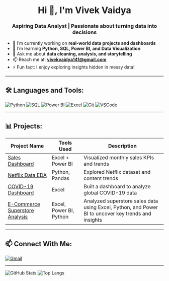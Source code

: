 
<h1 align="center">Hi 👋, I'm Vivek Vaidya</h1>
<h3 align="center">Aspiring Data Analyst | Passionate about turning data into decisions</h3>

- 🔭 I’m currently working on **real-world data projects and dashboards**  
- 🌱 I’m learning **Python, SQL, Power BI, and Data Visualization**  
- 💬 Ask me about **data cleaning, analysis, and storytelling**  
- 📫 Reach me at: **vivekvaidya141@gmail.com**  
- ⚡ Fun fact: I enjoy exploring insights hidden in messy data!

---

## 🛠️ Languages and Tools:

![Python](https://img.shields.io/badge/-Python-black?style=flat-square&logo=python)
![SQL](https://img.shields.io/badge/-SQL-blue?style=flat-square&logo=mysql)
![Power BI](https://img.shields.io/badge/-PowerBI-yellow?style=flat-square&logo=powerbi)
![Excel](https://img.shields.io/badge/-Excel-green?style=flat-square&logo=microsoft-excel)
![Git](https://img.shields.io/badge/-Git-black?style=flat-square&logo=git)
![VSCode](https://img.shields.io/badge/-VSCode-blue?style=flat-square&logo=visual-studio-code)

---

## 📊 Projects:

| Project Name | Tools Used | Description |
|--------------|------------|-------------|
| [Sales Dashboard](https://github.com/VivekVaidya120/sales-dashboard) | Excel + Power BI | Visualized monthly sales KPIs and trends |
| [Netflix Data EDA](https://github.com/VivekVaidya120/netflix-analysis) | Python, Pandas | Explored Netflix dataset and content trends |
| [COVID-19 Dashboard](https://github.com/VivekVaidya120/covid19-dashboard) | Excel | Built a dashboard to analyze global COVID-19 data |
| [E-Commerce Superstore Analysis](https://github.com/VivekVaidya120/ecommerce-superstore) | Excel, Power BI, Python | Analyzed superstore sales data using Excel, Python, and Power BI to uncover key trends and insights |

---

## 📫 Connect With Me:

[![Gmail](https://img.shields.io/badge/-Gmail-red?style=flat-square&logo=gmail)](mailto:vivekvaidya141@gmail.com)

---

![GitHub Stats](https://github-readme-stats.vercel.app/api?username=VivekVaidya120&show_icons=true&theme=radical)
![Top Langs](https://github-readme-stats.vercel.app/api/top-langs/?username=VivekVaidya120&layout=compact&theme=radical)
